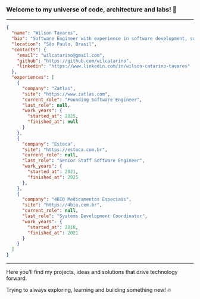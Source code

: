 ### Welcome to my universe of code, architecture and labs! 🚀 

-----

``` json
{
  "name": "Wilson Tavares",
  "bio": "Software Engineer with experience in software development, software architecture and people leadership.",
  "location": "São Paulo, Brasil",
  "contacts": {
    "email": "wilcatarino@gmail.com",
    "github": "https://github.com/wilcatarino",
    "linkedin": "https://www.linkedin.com/in/wilson-catarino-tavares"
  },
  "experiences": [
    {
      "company": "Zatlas",
      "site": "https://www.zatlas.com",
      "current_role": "Founding Software Engineer",
      "last_role": null,
      "work_years": {
        "started_at": 2025,
        "finished_at": null
      }
    },
    {
      "company": "Estoca",
      "site": "https://estoca.com.br",
      "current_role": null,
      "last_role": "Senior Staff Software Engineer",
      "work_years": {
        "started_at": 2021,
        "finished_at": 2025
      },
    },
    {
      "company": "4BIO Medicamentos Especiais",
      "site": "https://4bio.com.br",
      "current_role": null,
      "last_role": "Systems Development Coordinator",
      "work_years": {
        "started_at": 2018,
        "finished_at": 2021
      }
    }
  ]
}
```

-----

Here you’ll find my projects, ideas and solutions that drive technology forward.

Trying to always exploring, learning and building something new! 🔥
